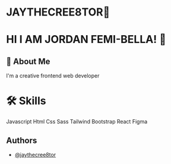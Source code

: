 # JAYTHECREE8TOR🎱





# HI I AM JORDAN FEMI-BELLA! 👋



## 🚀 About Me
I'm a creative frontend web developer


# 🛠 Skills
Javascript
Html
Css
Sass
Tailwind
Bootstrap
React
Figma



## Authors

- [@jaythecree8tor](https://github.com/jaythecree8tor)
